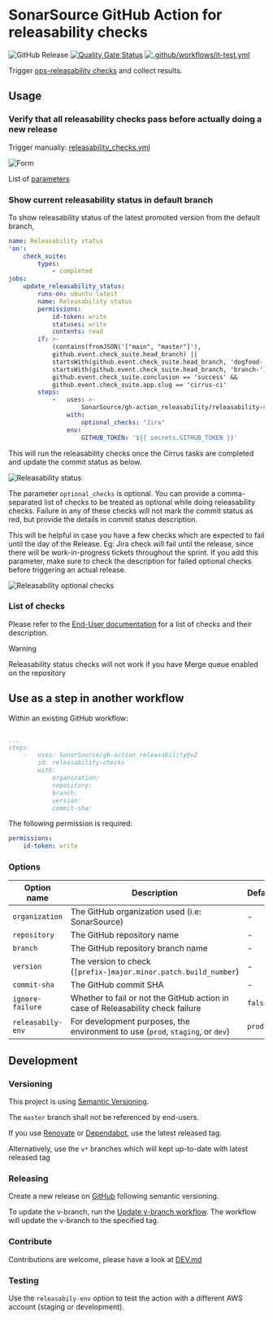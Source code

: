 # SonarSource GitHub Action for releasability checks

![GitHub Release](https://img.shields.io/github/v/release/SonarSource/gh-action_releasability)
[![Quality Gate Status](https://sonarcloud.io/api/project_badges/measure?project=SonarSource_gh-action_releasability&metric=alert_status)](https://sonarcloud.io/summary/new_code?id=SonarSource_gh-action_releasability)
[![.github/workflows/it-test.yml](https://github.com/SonarSource/gh-action_releasability/actions/workflows/it-test.yml/badge.svg)](https://github.com/SonarSource/gh-action_releasability/actions/workflows/it-test.yml)

Trigger [ops-releasability checks](https://github.com/SonarSource/ops-releasability) and collect results.

## Usage

### Verify that all releasability checks pass before actually doing a new release

Trigger manually:
[releasability_checks.yml](https://github.com/SonarSource/gh-action_releasability/actions/workflows/releasability_checks.yml)

![Form](doc/assets/releasability_checks_workflow_dispatch.png)

List of [parameters](#options)

### Show current releasability status in default branch

To show releasability status of the latest promoted version from the default branch,

```yaml
name: Releasability status
'on':
    check_suite:
        types:
            - completed
jobs:
    update_releasability_status:
        runs-on: ubuntu-latest
        name: Releasability status
        permissions:
            id-token: write
            statuses: write
            contents: read
        if: >-
            (contains(fromJSON('["main", "master"]'),
            github.event.check_suite.head_branch) ||
            startsWith(github.event.check_suite.head_branch, 'dogfood-') ||
            startsWith(github.event.check_suite.head_branch, 'branch-')) &&
            github.event.check_suite.conclusion == 'success' &&
            github.event.check_suite.app.slug == 'cirrus-ci'
        steps:
            -   uses: >-
                    SonarSource/gh-action_releasability/releasability-status@v2
                with:
                    optional_checks: "Jira"
                env:
                    GITHUB_TOKEN: '${{ secrets.GITHUB_TOKEN }}'
```

This will run the releasability checks once the Cirrus tasks are completed and update the commit status as below.

![Releasability status](doc/assets/releasability_status.png)

The parameter `optional_checks` is optional. You can provide a comma-separated list of checks to be treated as
optional while doing releasability checks. Failure in any of these checks will not mark the commit status as red,
but provide the details in commit status description.

This will be helpful in case you have a few checks which are expected to fail until the day of the Release.
Eg: Jira check will fail until the release, since there will be work-in-progress tickets throughout the sprint.
If you add this parameter, make sure to check the description for failed optional checks before triggering an actual release.

![Releasability optional checks](doc/assets/releasability_optional.png)

### List of checks

Please refer to
the [End-User documentation](https://xtranet-sonarsource.atlassian.net/wiki/spaces/Platform/pages/3309240895/End-user+Documentation+-+Releasability)
for a list of checks and their description.

> [!WARNING]
> Releasability status checks will not work if you have Merge queue enabled on the repository

## Use as a step in another workflow

Within an existing GitHub workflow:

```yaml

...
steps:
    -   uses: SonarSource/gh-action_releasability@v2
        id: releasability-checks
        with:
            organization:
            repository:
            branch:
            version:
            commit-sha:
```

The following permission is required:

```yaml
permissions:
    id-token: write
```

### Options

| Option name       | Description                                                                     | Default |
|-------------------|---------------------------------------------------------------------------------|---------|
| `organization`    | The GitHub organization used (i.e: SonarSource)                                 | -       |
| `repository`      | The GitHub repository name                                                      | -       |
| `branch`          | The GitHub repository branch name                                               | -       |
| `version`         | The version to check (`[prefix-]major.minor.patch.build_number`)                | -       |
| `commit-sha`      | The GitHub commit SHA                                                           | -       |
| `ignore-failure`  | Whether to fail or not the GitHub action in case of Releasability check failure | `false` |
| `releasabily-env` | For development purposes, the environment to use (`prod`, `staging`, or `dev`)  | `prod`  |

## Development

### Versioning

This project is using [Semantic Versioning](https://semver.org/).

The `master` branch shall not be referenced by end-users.

If you use [Renovate](https://docs.renovatebot.com/) or [Dependabot](https://docs.github.com/en/code-security/dependabot),
use the latest released tag.

Alternatively, use the `v*` branches which will kept up-to-date with latest released tag

### Releasing

Create a new release on [GitHub](https://github.com/SonarSource/gh-action_releasability/releases)
following semantic versioning.

To update the v-branch,
run the [Update v-branch workflow](https://github.com/SonarSource/gh-action_releasability/actions/workflows/update-v-branch.yml).
The workflow will update the v-branch to the specified tag.

### Contribute

Contributions are welcome, please have a look at [DEV.md](./DEV.md)

### Testing

Use the `releasabily-env` option to test the action with a different AWS account (staging or development).
